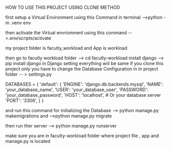 HOW TO USE THIS PROJECT USING CLONE METHOD

first setup a Virtual Environment using this Command in terminal
    -->python -m .venv env

then activate the Virtual envrionment using this command 
    -->.env/scripts/activate
    
my project folder is facutly_workload
and App is workload 

then go to facutly workload folder
    --> cd facutly-workload
install django
--> pip install django
in Django setting everything wiil be same if you clone this  project only you have to change the Database Configuration in in project folder -- > settings.py

DATABASES = {
    'default': {
        'ENGINE': 'django.db.backends.mysql',
        'NAME': 'your_database_name',
        'USER': 'your_database_user',
        'PASSWORD': 'your_database_password',
        'HOST': 'localhost',  # Or your database server
        'PORT': '3306',
    }
}

and run this command for initializing the Database
 --> python manage.py makemigrations
 and 
 -->python manage.py migrate

 then run ther server
 --> python manage.py runserver

 make sure you are in faculty-workload folder where project file , app and  manage.py is located
